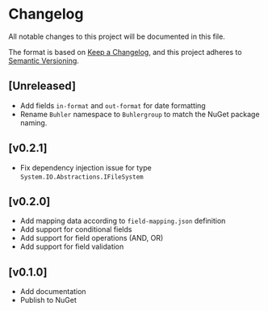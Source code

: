 # Changelog

All notable changes to this project will be documented in this file.

The format is based on [Keep a Changelog](https://keepachangelog.com/en/1.0.0/),
and this project adheres to [Semantic Versioning](https://semver.org/spec/v2.0.0.html).

## [Unreleased]

- Add fields `in-format` and `out-format` for date formatting
- Rename `Buhler` namespace to `Buhlergroup` to match the NuGet package naming.

## [v0.2.1]

- Fix dependency injection issue for type `System.IO.Abstractions.IFileSystem`

## [v0.2.0]

- Add mapping data according to `field-mapping.json` definition
- Add support for conditional fields
- Add support for field operations (AND, OR)
- Add support for field validation

## [v0.1.0]

- Add documentation
- Publish to NuGet
